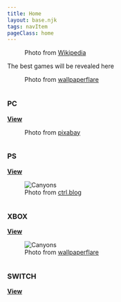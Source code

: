 ```yaml
---
title: Home
layout: base.njk
tags: navItem
pageClass: home
---
```

  <nav class="site-main">
        <div class="intro-image">
          <figure class="img-container">
             <img src="/images/000.png"  class="me" alt="" >
             <figcaption class="img-caption">
               Photo from <a href="https://commons.wikimedia.org/wiki/File:Xbox_One_gamepads,_gaming_keyboard_and_mouse.jpg">Wikipedia</a>
             </figcaption>
          </figure>
        </div>
        <div class="intro-main">The best games will be revealed here
        </div>
  </nav>
  <section class="grid">
          <article class="card">
           <figure class="img-container">
            <div class="card__img"><img src="/images/001.png" alt=""></div>
             <figcaption class="img-caption">
               Photo from <a href="https://www.wallpaperflare.com/search?wallpaper=gaming+mouse">wallpaperflare</a>
             </figcaption>
           </figure>
            <div class="card__content">
              <div class="card__img"><img src="/images/22.png" alt=""></div>
              <h1 class="card__header">PC</h1>
              <a href="/PC(select)" class="card__btn"><strong>View</strong></a>
            </div>
          </article>
          <article class="card">
           <figure class="img-container">
            <div class="card__img"><img src="/images/002.png" alt=""></div>
            <figcaption class="img-caption">
               Photo from <a href="https://pixabay.com/photos/controller-gaming-playstation-6092067/">pixabay</a>
             </figcaption>
           </figure>
            <div class="card__content">
              <div class="card__img"><img src="/images/21.png" alt=""></div>
              <h1 class="card__header">PS</h1>
              <a href="/PS(select)" class="card__btn"><strong>View</strong></a>
            </div>
          </article>
          <article class="card">
           <figure class="img-container">
            <div class="card__img"><img src="/images/003.png" alt="Canyons"></div>
            <figcaption class="img-caption">
               Photo from <a href="https://www.ctrl.blog/entry/download-episodic-xbox.html">ctrl.blog</a>
             </figcaption>
            </figure>
            <div class="card__content">
              <div class="card__img"><img src="/images/20.png" alt=""></div>
              <h1 class="card__header">XBOX</h1>
              <a href="/XBOX(select)" class="card__btn"><strong>View</strong></a>
            </div>
          </article>
        <article class="card">
        <figure class="img-container">
          <div class="card__img"><img src="/images/004.png" alt="Canyons"></div>
          <figcaption class="img-caption">
               Photo from <a href="https://www.wallpaperflare.com/close-up-photography-of-nintendo-switch-neon-green-controller-nintendo-switch-gamepad-on-black-top-wallpaper-zturp">wallpaperflare</a>
             </figcaption>
          </figure>
            <div class="card__content">
              <div class="card__img"><img src="/images/23.png" alt=""></div>
              <h1 class="card__header">SWITCH</h1>
              <a href="/SWITCH(select)" class="card__btn"><strong>View</strong></a>
            </div>
          </article>
       </section>